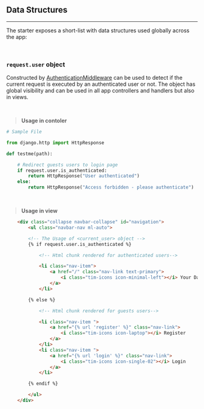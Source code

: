 ## Data Structures
---

The starter exposes a short-list with data structures used globally across the app:

<br />

### `request.user` object

Constructed by [AuthenticationMiddleware](https://docs.djangoproject.com/en/3.0/ref/middleware/#django.contrib.auth.middleware.AuthenticationMiddleware) can be used to detect if the current request is executed by an authenticated user or not. The object has global visibility and can be used in all app controllers and handlers but also in views.

<br />

> **Usage in contoler**

```python
# Sample File

from django.http import HttpResponse

def testme(path):

    # Redirect guests users to login page
    if request.user.is_authenticated:
        return HttpResponse("User authenticated")
    else:
        return HttpResponse("Access forbidden - please authenticate")
```

<br />

> **Usage in view**

```html
    <div class="collapse navbar-collapse" id="navigation">
        <ul class="navbar-nav ml-auto">

        <!-- The Usage of <current_user> object -->
        {% if request.user.is_authenticated %}

            <!-- Html chunk rendered for authenticated users-->

            <li class="nav-item">
                <a href="/" class="nav-link text-primary">
                    <i class="tim-icons icon-minimal-left"></i> Your Dashboard
                </a>
            </li>

        {% else %}

            <!-- Html chunk rendered for guests users-->

            <li class="nav-item ">
                <a href="{% url 'register' %}" class="nav-link">
                    <i class="tim-icons icon-laptop"></i> Register
                </a>
            </li>
            <li class="nav-item ">
                <a href="{% url 'login' %}" class="nav-link">
                    <i class="tim-icons icon-single-02"></i> Login
                </a>
            </li>

        {% endif %}

        </ul>
    </div>
```

<br />
